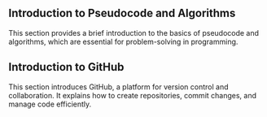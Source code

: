 ## Introduction to Pseudocode and Algorithms
This section provides a brief introduction to the basics of pseudocode and algorithms, which are essential for problem-solving in programming.

## Introduction to GitHub
This section introduces GitHub, a platform for version control and collaboration. It explains how to create repositories, commit changes, and manage code efficiently.


